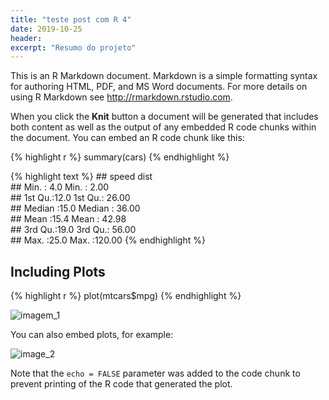 ```yaml
---
title: "teste post com R 4"
date: 2019-10-25
header:
excerpt: "Resumo do projeto"
---
```



This is an R Markdown document. Markdown is a simple formatting syntax
for authoring HTML, PDF, and MS Word documents. For more details on
using R Markdown see
<a href="http://rmarkdown.rstudio.com" class="uri">http://rmarkdown.rstudio.com</a>.

When you click the **Knit** button a document will be generated that
includes both content as well as the output of any embedded R code
chunks within the document. You can embed an R code chunk like this:

{% highlight r %} summary(cars) {% endhighlight %}

{% highlight text %} \#\# speed dist  
\#\# Min. : 4.0 Min. : 2.00  
\#\# 1st Qu.:12.0 1st Qu.: 26.00  
\#\# Median :15.0 Median : 36.00  
\#\# Mean :15.4 Mean : 42.98  
\#\# 3rd Qu.:19.0 3rd Qu.: 56.00  
\#\# Max. :25.0 Max. :120.00 {% endhighlight %}

Including Plots
---------------

{% highlight r %} plot(mtcars$mpg) {% endhighlight %}

![imagem_1](C:/Users/francisco.piccolo/Desktop/R/franciscopiccolo.github.io/assets/imagesunnamed-chunk-1-1.png)

You can also embed plots, for example:

![image_2](C:/Users/francisco.piccolo/Desktop/R/franciscopiccolo.github.io/assets/imagespressure-1.png)

Note that the `echo = FALSE` parameter was added to the code chunk to
prevent printing of the R code that generated the plot.
